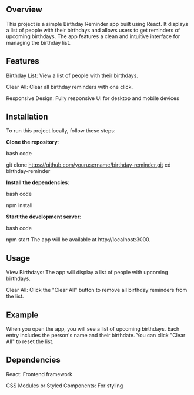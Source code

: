 ## Overview

This project is a simple Birthday Reminder app built using React. It displays a list of people with their birthdays and allows users to get reminders of upcoming birthdays. The app features a clean and intuitive interface for managing the birthday list.

## Features

Birthday List: View a list of people with their birthdays.

Clear All: Clear all birthday reminders with one click.

Responsive Design: Fully responsive UI for desktop and mobile devices

## Installation

To run this project locally, follow these steps:

**Clone the repository**:

bash code

git clone https://github.com/yourusername/birthday-reminder.git
cd birthday-reminder

**Install the dependencies**:

bash code

npm install

**Start the development server**:

bash code

npm start
The app will be available at http://localhost:3000.


## Usage

View Birthdays: The app will display a list of people with upcoming birthdays.

Clear All: Click the "Clear All" button to remove all birthday reminders from the list.

## Example

When you open the app, you will see a list of upcoming birthdays. Each entry includes the person's name and their birthdate. You can click "Clear All" to reset the list.

## Dependencies

React: Frontend framework

CSS Modules or Styled Components: For styling
